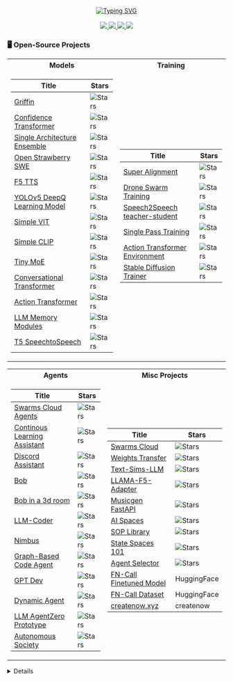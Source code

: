 <p align="center">
<a href="https://github.com/drkostas">
    <img src="https://readme-typing-svg.demolab.com?font=Georgia&size=18&duration=2000&pause=100&multiline=true&width=500&height=80&lines=Peyton+Tolbert;LLM+%7C+Agents" alt="Typing SVG" />
</a>


<br/>
<br/>
<a href="https://peytontolbert.com">
    <img src="https://img.shields.io/badge/Website-peytontolbert.com-red?style=flat-square">
</a>  


<a href="https://peytontolbert.com/software-resume.pdf">
    <img src="https://img.shields.io/badge/PDF-CV-red?style=flat-square&logo=adobe">
</a>  

<a href="https://www.linkedin.com/in/peyton-tolbert-5a1459159">
    <img src="https://img.shields.io/badge/-Linkedin-blue?style=flat-square&logo=linkedin">
</a>
    
<a href="mailto:email@peytontolbert.com">
    <img src="https://img.shields.io/badge/-Email-red?style=flat-square&logo=gmail&logoColor=white">
</a>




### 🖥️ Open-Source Projects
<table>
<tr><th>Models</th><th>Training</th></tr>
<tr><td>


|Title | Stars |
|--|--|
| [Griffin](https://github.com/peytontolbert/Griffin) | <img alt="Stars" src="https://img.shields.io/github/stars/peytontolbert/Griffin?style=flat-square&labelColor=black"/>|
| [Confidence Transformer](https://github.com/peytontolbert/ConfidenceTransformer) | <img alt="Stars" src="https://img.shields.io/github/stars/peytontolbert/ConfidenceTransformer?style=flat-square&labelColor=black"/>|
| [Single Architecture Ensemble](https://github.com/peytontolbert/SingleArchitectureEnsemble) | <img alt="Stars" src="https://img.shields.io/github/stars/peytontolbert/SingleArchitectureEnsemble?style=flat-square&labelColor=black"/>|
| [Open Strawberry SWE](https://github.com/peytontolbert/OpenStrawberry) | <img alt="Stars" src="https://img.shields.io/github/stars/peytontolbert/OpenStrawberry?style=flat-square&labelColor=black"/>|
| [F5 TTS](https://github.com/peytontolbert/f5-tts) | <img alt="Stars" src="https://img.shields.io/github/stars/peytontolbert/f5-tts?style=flat-square&labelColor=black"/>|
| [YOLOv5 DeepQ Learning Model](https://github.com/peytontolbert/yolov5DeepQLearning) | <img alt="Stars" src="https://img.shields.io/github/stars/peytontolbert/yolov5DeepQLearning?style=flat-square&labelColor=black"/>|
| [Simple VIT](https://github.com/peytontolbert/simpleViT) | <img alt="Stars" src="https://img.shields.io/github/stars/peytontolbert/simpleViT?style=flat-square&labelColor=black"/>|
| [Simple CLIP](https://github.com/peytontolbert/simple-CLIP) |  <img alt="Stars" src="https://img.shields.io/github/stars/peytontolbert/simple-CLIP?style=flat-square&labelColor=black"/>|
| [Tiny MoE](https://github.com/peytontolbert/tinylm) | <img alt="Stars" src="https://img.shields.io/github/stars/peytontolbert/TinyLM?style=flat-square&labelColor=black"/>|
| [Conversational Transformer](https://github.com/peytontolbert/ConversationalTransformer) | <img alt="Stars" src="https://img.shields.io/github/stars/peytontolbert/ConversationalTransformer?style=flat-square&labelColor=black"/>|
| [Action Transformer](https://github.com/peytontolbert/action-transformer) | <img alt="Stars" src="https://img.shields.io/github/stars/peytontolbert/action-transformer?style=flat-square&labelColor=black"/>|
| [LLM Memory Modules](https://github.com/peytontolbert/llm_memory_modules_at_scale) | <img alt="Stars" src="https://img.shields.io/github/stars/peytontolbert/llm_memory_modules_at_scale?style=flat-square&labelColor=black"/>|
| [T5 SpeechtoSpeech](https://github.com/peytontolbert/T5-SpeechtoSpeech) | <img alt="Stars" src="https://img.shields.io/github/stars/peytontolbert/T5-SpeechtoSpeech?style=flat-square&labelColor=black"/>|
</td><td>

|Title | Stars |
|--|--|
| [Super Alignment](https://github.com/peytontolbert/SuperAlignment) | <img alt="Stars" src="https://img.shields.io/github/stars/peytontolbert/SuperAlignment?style=flat-square&labelColor=black"/>|
| [Drone Swarm Training](https://github.com/peytontolbert/swarm-drone-hrtx) |  <img alt="Stars" src="https://img.shields.io/github/stars/peytontolbert/swarm-drone-hrtx?style=flat-square&labelColor=black"/>|
| [Speech2Speech teacher-student](https://github.com/peytontolbert/T5-SpeechtoSpeech) |  <img alt="Stars" src="https://img.shields.io/github/stars/peytontolbert/T5-SpeechtoSpeech?style=flat-square&labelColor=black"/>|
| [Single Pass Training](https://github.com/peytontolbert/SinglePassTransformer) | <img alt="Stars" src="https://img.shields.io/github/stars/peytontolbert/SinglePassTransformer?style=flat-square&labelColor=black"/>|
| [Action Transformer Environment](https://github.com/peytontolbert/action-transformer-environment) | <img alt="Stars" src="https://img.shields.io/github/stars/peytontolbert/action-transformer-environment?style=flat-square&labelColor=black"/>|
| [Stable Diffusion Trainer](https://github.com/peytontolbert/stable-diffusion-trainer) | <img alt="Stars" src="https://img.shields.io/github/stars/peytontolbert/stable-diffusion-trainer?style=flat-square&labelColor=black"/>|

</td></tr> </table>

<table>
<tr><th>Agents </th><th>Misc Projects </th></tr>
<tr><td>

|Title | Stars |
|--|--|
| [Swarms Cloud Agents](https://github.com/peytontolbert/swarms-cloud-agents) | <img alt="Stars" src="https://img.shields.io/github/stars/peytontolbert/swarms-cloud-agents?style=flat-square&labelColor=black"/>
| [Continous Learning Assistant](https://github.com/peytontolbert/continuous-learning-assistant) | <img alt="Stars" src="https://img.shields.io/github/stars/peytontolbert/continuous-learning-assistant?style=flat-square&labelColor=black"/>|
| [Discord Assistant](https://github.com/peytontolbert/discord-assistant-cms) | <img alt="Stars" src="https://img.shields.io/github/stars/peytontolbert/discord-assistant-cms?style=flat-square&labelColor=black"/>|
| [Bob](https://github.com/peytontolbert/bob-agi) | <img alt="Stars" src="https://img.shields.io/github/stars/peytontolbert/bob-agi?style=flat-square&labelColor=black"/>|
| [Bob in a 3d room](https://github.com/peytontolbert/bob-in-a-3d-room) | <img alt="Stars" src="https://img.shields.io/github/stars/peytontolbert/bob-in-a-3d-room?style=flat-square&labelColor=black"/>|
| [LLM-Coder](https://github.com/peytontolbert/llm-coder) | <img alt="Stars" src="https://img.shields.io/github/stars/peytontolbert/llm-coder?style=flat-square&labelColor=black"/>|
| [Nimbus](https://github.com/peytontolbert/Nimbus) |  <img alt="Stars" src="https://img.shields.io/github/stars/peytontolbert/Nimbus?style=flat-square&labelColor=black"/>|
| [Graph-Based Code Agent](https://github.com/peytontolbert/GCBMS) | <img alt="Stars" src="https://img.shields.io/github/stars/peytontolbert/GCBMS?style=flat-square&labelColor=black"/>|
| [GPT Dev](https://github.com/peytontolbert/GPTDev) | <img alt="Stars" src="https://img.shields.io/github/stars/peytontolbert/GPTDev?style=flat-square&labelColor=black"/>|
| [Dynamic Agent](https://github.com/peytontolbert/DynamicAgent) | <img alt="Stars" src="https://img.shields.io/github/stars/peytontolbert/GCBMS?style=flat-square&labelColor=black"/>|
| [LLM AgentZero Prototype](https://github.com/peytontolbert/LLMAgentSystem) | <img alt="Stars" src="https://img.shields.io/github/stars/peytontolbert/LLMAgentSystem?style=flat-square&labelColor=black"/>|
| [Autonomous Society](https://github.com/peytontolbert/AutonomousDigitalSociety) |  <img alt="Stars" src="https://img.shields.io/github/stars/peytontolbert/AutonomousDigitalSociety?style=flat-square&labelColor=black"/>|
</td><td>

|Title | Stars |
|--|--|
| [Swarms Cloud](https://github.com/The-Swarm-Corporation/swarms-cloud) | <img alt="Stars" src="https://img.shields.io/github/stars/The-Swarm-Corporation/swarms-cloud?style=flat-square&labelColor=black"/>
| [Weights Transfer](https://github.com/peytontolbert/TransformerWeightsTransfer) | <img alt="Stars" src="https://img.shields.io/github/stars/peytontolbert/TransformerWeightsTransfer?style=flat-square&labelColor=black"/>
| [Text-Sims-LLM](https://github.com/peytontolbert/text-sims-llm) | <img alt="Stars" src="https://img.shields.io/github/stars/peytontolbert/text-sims-llm?style=flat-square&labelColor=black"/>
| [LLAMA-F5-Adapter](https://github.com/peytontolbert/llama-f5-adapter) | <img alt="Stars" src="https://img.shields.io/github/stars/peytontolbert/llama-f5-adapter?style=flat-square&labelColor=black"/>
| [Musicgen FastAPI](https://github.com/peytontolbert/musicgen-fastapi) | <img alt="Stars" src="https://img.shields.io/github/stars/peytontolbert/musicgen-fastapi?style=flat-square&labelColor=black"/>
| [AI Spaces](https://github.com/peytontolbert/ai-space-calls) | <img alt="Stars" src="https://img.shields.io/github/stars/peytontolbert/ai-space-calls?style=flat-square&labelColor=black"/>
| [SOP Library](https://github.com/peytontolbert/SOPLibrary) | <img alt="Stars" src="https://img.shields.io/github/stars/peytontolbert/SOPLibrary?style=flat-square&labelColor=black"/>
| [State Spaces 101](https://github.com/peytontolbert/statespace_101) |  <img alt="Stars" src="https://img.shields.io/github/stars/peytontolbert/statespace_101?style=flat-square&labelColor=black"/>
| [Agent Selector](https://github.com/peytontolbert/AgentSelector) | <img alt="Stars" src="https://img.shields.io/github/stars/peytontolbert/AgentSelector?style=flat-square&labelColor=black"/>
| [FN-Call Finetuned Model](https://huggingface.co/AgoraX/Lumixion-e1-70k-fncall-qlora) | HuggingFace|
| [FN-Call Dataset](https://huggingface.co/datasets/AgoraX/OpenImage-FNCall-50k) | HuggingFace|
| [createnow.xyz](https://createnow.xyz) | createnow |
</td></tr> </table>

<details>
https://createnow.xyz
<br/>
https://swarms.world
<br/>
https://huggingface.co/datasets/AgoraX/OpenImage-FNCall-50k
<br/>
https://huggingface.co/AgoraX/Lumixion-e1-70k-fncall-qlora



<!--
**peytontolbert/peytontolbert** is a ✨ _special_ ✨ repository because its `README.md` (this file) appears on your GitHub profile.

Here are some ideas to get you started:

- 🔭 I’m currently working on ...
- 🌱 I’m currently learning ...
- 👯 I’m looking to collaborate on ...
- 🤔 I’m looking for help with ...
- 💬 Ask me about ...
- 📫 How to reach me: ...
- 😄 Pronouns: ...
- ⚡ Fun fact: ...
-->
